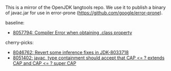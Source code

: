 This is a mirror of the OpenJDK langtools repo.  We use it to publish a binary
of javac.jar for use in error-prone (https://github.com/google/error-prone).

baseline:

 - [8057794: Compiler Error when obtaining .class property](http://hg.openjdk.java.net/jdk9/dev/langtools/rev/2f8f2ae8a806)

cherry-picks:

 - [8046762: Revert some inference fixes in JDK-8033718](http://hg.openjdk.java.net/jdk8u/jdk8u-dev/langtools/rev/1aeb322cf646)
 - [8051402: javac, type containment should accept that CAP <= ? extends CAP and CAP <= ? super CAP](http://hg.openjdk.java.net/jdk8u/jdk8u-dev/langtools/rev/91e9834baff2)
